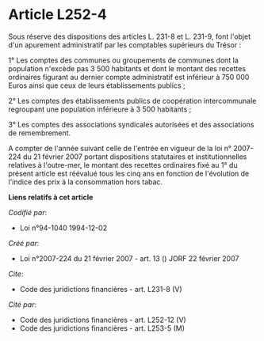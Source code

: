 # Article L252-4

Sous réserve des dispositions des articles L. 231-8 et L. 231-9, font l'objet d'un apurement administratif par les comptables
supérieurs du Trésor : 

1° Les comptes des communes ou groupements de communes dont la population n'excède pas 3 500 habitants et dont le montant des
recettes ordinaires figurant au dernier compte administratif est inférieur à 750 000 Euros ainsi que ceux de leurs
établissements publics ; 

2° Les comptes des établissements publics de coopération intercommunale regroupant une population inférieure à 3 500
habitants ; 

3° Les comptes des associations syndicales autorisées et des associations de remembrement. 

A compter de l'année suivant celle de l'entrée en vigueur de la loi n° 2007-224 du 21 février 2007 portant dispositions
statutaires et institutionnelles relatives à l'outre-mer, le montant des recettes ordinaires fixé au 1° du présent article
est réévalué tous les cinq ans en fonction de l'évolution de l'indice des prix à la consommation hors tabac.

**Liens relatifs à cet article**

_Codifié par_:

  - Loi n°94-1040 1994-12-02

_Créé par_:

  - Loi n°2007-224 du 21 février 2007 - art. 13 () JORF 22 février 2007

_Cite_:

  - Code des juridictions financières - art. L231-8 (V)

_Cité par_:

  - Code des juridictions financières - art. L252-12 (V)
  - Code des juridictions financières - art. L253-5 (M)
